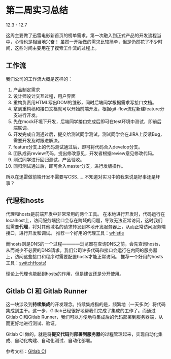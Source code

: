 # 第二周实习总结
12.3 - 12.7

这周主要做了迅雷电影新首页的榜单需求。第一次融入到正式产品的开发流程当中，心情也是相当地兴奋！
虽然一开始做的需求比较简单，但是仍然花了不少时间，这些时间主要用在了摸索工作流的过程上。

## 工作流
我们公司的工作流大概是这样的：
1. 产品制定需求
2. 设计师设计交互过程，用户界面
3. 重构负责用HTML写出DOM的雏形，同时后端同学根据需求写接口文档。
4. 拿到重构稿和接口文档就可以开始前端开发，根据git-flow流程新建feature分支进行开发。
5. 先在mock环境下开发，后端同学接口完成后即可在test环境中测试，即前后端联调。
6. 开发完成自测通过后，提交给测试同学测试，测试同学会在JIRA上反馈Bug，需要开发及时跟进解决。
7. feature分支上的代码测试通过后，即可将代码合入develop分支。
8. 团队成员review代码，提出修改意见，开发者根据review意见修改代码。
9. 测试同学进行回归测试，产品验收。
10. 回归测试通过后，即可合入master分支，进行发版操作。

所以在迅雷做前端开发不需要写CSS……不知道对实习中的我来说是好事还是坏事？


## 代理和hosts
代理和hosts是前端开发中非常常用的两个工具。
在本地进行开发时，代码运行在localhost上，访问服务端接口会存在跨域的问题，导致无法正常访问，这时我们就需要**代理**，将对其他域名的请求转发到本地开发服务器上，从而正常访问服务端接口，进行开发和调试。
推荐一个好用的代理工具：[whistle](https://github.com/avwo/whistle)

而hosts则是DNS的一个过程————浏览器在查询DNS之前，会先查询hosts，从而减少不必要的DNS请求。我们公司许多代码和接口会运行在内网的服务器上，访问这些接口和程序时需要配置hosts才能正常访问。
推荐一个好用的hosts工具：[switchHosts!](https://github.com/oldj/SwitchHosts)

理论上代理也能起到hosts的作用，但是建议还是分开使用。

## Gitlab CI 和 Gitlab Runner
这一块涉及到**持续集成**的开发理念。持续集成指的是，频繁地（一天多次）将代码集成到主干。这一步，Gitlab已经很好地帮我们完成了集成的工作了。而通过Gitlab CI和Gitlab Runner，我们可以方便地将集成后的代码部署到服务器端，从而更好地进行测试、验证。

Gitlab CI 做的，就是将**提交代码**到**部署到服务器**的过程管理起来，实现自动化集成、自动化构建、自动化测试、自动化部署。

参考文档：[Gitlab CI](https://scarletsky.github.io/2016/07/29/use-gitlab-ci-for-continuous-integration/)